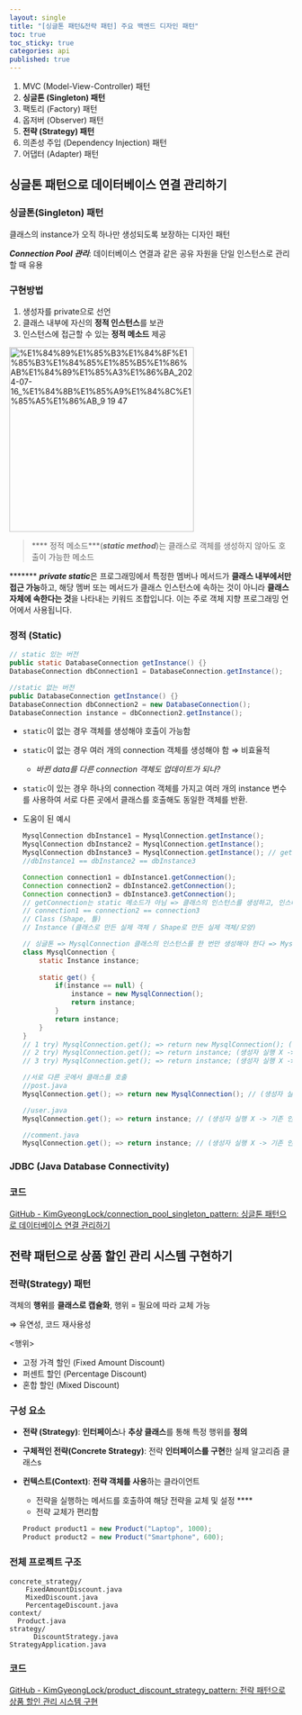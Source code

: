 ```yaml
---
layout: single
title: "[싱글톤 패턴&전략 패턴] 주요 백엔드 디자인 패턴"
toc: true
toc_sticky: true
categories: api
published: true
---
```


1. MVC (Model-View-Controller) 패턴
2. **싱글톤 (Singleton) 패턴**
3. 팩토리 (Factory) 패턴
4. 옵저버 (Observer) 패턴
5. **전략 (Strategy) 패턴**
6. 의존성 주입 (Dependency Injection) 패턴
7. 어댑터 (Adapter) 패턴

## 싱글톤 패턴으로 데이터베이스 연결 관리하기

### 싱글톤(Singleton) 패턴

클래스의 instance가 오직 하나만 생성되도록 보장하는 디자인 패턴

***Connection Pool 관리***: 데이터베이스 연결과 같은 공유 자원을 단일 인스턴스로 관리할 때 유용

### 구현방법

1. 생성자를 private으로 선언
2. 클래스 내부에 자신의 **정적 인스턴스**를 보관
3. 인스턴스에 접근할 수 있는 **정적 메소드** 제공

<img width="328" alt="%E1%84%89%E1%85%B3%E1%84%8F%E1%85%B3%E1%84%85%E1%85%B5%E1%86%AB%E1%84%89%E1%85%A3%E1%86%BA_2024-07-16_%E1%84%8B%E1%85%A9%E1%84%8C%E1%85%A5%E1%86%AB_9 19 47" src="https://github.com/user-attachments/assets/957d021e-3bff-47f1-b140-fa34fcbd9837">

> **** 정적 메소드***(***static method***)는 클래스로 객체를 생성하지 않아도 호출이 가능한 메소드

******* ***private static***은 프로그래밍에서 특정한 멤버나 메서드가 **클래스 내부에서만 접근 가능**하고, 해당 멤버 또는 메서드가 클래스 인스턴스에 속하는 것이 아니라 **클래스 자체에 속한다는 것**을 나타내는 키워드 조합입니다. 이는 주로 객체 지향 프로그래밍 언어에서 사용됩니다.
> 

### 정적 (Static)

```java
// static 있는 버전
public static DatabaseConnection getInstance() {}
DatabaseConnection dbConnection1 = DatabaseConnection.getInstance();

//static 없는 버전
public DatabaseConnection getInstance() {}
DatabaseConnection dbConnection2 = new DatabaseConnection();
DatabaseConnection instance = dbConnection2.getInstance();
```

- `static`이 없는 경우 객체를 생성해야 호출이 가능함
- `static`이 없는 경우 여러 개의 connection 객체를 생성해야 함 ⇒ 비효율적
    - *바뀐 data를 다른 connection 객체도 업데이트가 되나?*
- `static`이 있는 경우 하나의 connection 객체를 가지고 여러 개의 instance 변수를 사용하여 서로 다른 곳에서 클래스를 호출해도 동일한 객체를 반환.

- 도움이 된 예시
    
    ```java
    MysqlConnection dbInstance1 = MysqlConnection.getInstance();
    MysqlConnection dbInstance2 = MysqlConnection.getInstance();
    MysqlConnection dbInstance3 = MysqlConnection.getInstance(); // getInstance는 static 으로 구현
    //dbInstance1 == dbInstance2 == dbInstance3
    
    Connection connection1 = dbInstance1.getConnection();
    Connection connection2 = dbInstance2.getConnection();
    Connection connection3 = dbInstance3.getConnection();
    // getConnection는 static 메소드가 아님 => 클래스의 인스턴스를 생성하고, 인스터스를 통해서 실행
    // connection1 == connection2 == connection3
    // Class (Shape, 틀)
    // Instance (클래스로 만든 실제 객체 / Shape로 만든 실제 객체/모양)
    
    // 싱글톤 => MysqlConnection 클래스의 인스턴스를 한 번만 생성해야 한다 => MysqlConnection 클래스의 생성자를 한 번만 실행해야 한다.
    class MysqlConnection {
    	static Instance instance;
    	
    	static get() {
    		if(instance == null) {
    			instance = new MysqlConnection();
    			return instance;
    		}
    		return instance;
    	}
    }
    // 1 try) MysqlConnection.get(); => return new MysqlConnection(); (생성자 실행 -> 새로운 인스턴스 생성 -> 인스턴스 반환)
    // 2 try) MysqlConnection.get(); => return instance; (생성자 실행 X -> 기존 인스턴스 반환)
    // 3 try) MysqlConnection.get(); => return instance; (생성자 실행 X -> 기존 인스턴스 반환)
    
    //서로 다른 곳에서 클래스를 호출
    //post.java
    MysqlConnection.get(); => return new MysqlConnection(); // (생성자 실행 -> 새로운 인스턴스 생성 -> 인스턴스 반환)
    
    //user.java
    MysqlConnection.get(); => return instance; // (생성자 실행 X -> 기존 인스턴스 반환)
    
    //comment.java
    MysqlConnection.get(); => return instance; // (생성자 실행 X -> 기존 인스턴스 반환)
    ```
    

### JDBC (Java Database Connectivity)



### 코드

[GitHub - KimGyeongLock/connection_pool_singleton_pattern: 싱글톤 패턴으로 데이터베이스 연결 관리하기](https://github.com/KimGyeongLock/connection_pool_singleton_pattern/tree/main)

## 전략 패턴으로 상품 할인 관리 시스템 구현하기

### 전략(Strategy) 패턴

객체의 **행위**를 **클래스로 캡슐화**, 행위 = 필요에 따라 교체 가능

⇒ 유연성, 코드 재사용성

<행위>

- 고정 가격 할인 (Fixed Amount Discount)
- 퍼센트 할인 (Percentage Discount)
- 혼합 할인 (Mixed Discount)

### 구성 요소

- **전략 (Strategy)**: **인터페이스**나 **추상 클래스**를 통해 특정 행위를 **정의**
- **구체적인 전략(Concrete Strategy)**: 전략 **인터페이스를 구현**한 실제 알고리즘 클래스s
- **컨텍스트(Context)**: **전략 객체를 사용**하는 클라이언트
    - 전략을 실행하는 메서드를 호출하여 해당 전략을 교체 및 설정 ****
    - 전략 교체가 편리함
    
    ```java
    Product product1 = new Product("Laptop", 1000);
    Product product2 = new Product("Smartphone", 600);
    ```
    

### 전체 프로젝트 구조

```
concrete_strategy/
    FixedAmountDiscount.java
    MixedDiscount.java
    PercentageDiscount.java
context/
  Product.java
strategy/
	  DiscountStrategy.java
StrategyApplication.java
```

### 코드

[GitHub - KimGyeongLock/product_discount_strategy_pattern: 전략 패턴으로 상품 할인 관리 시스템 구현](https://github.com/KimGyeongLock/product_discount_strategy_pattern/tree/main)
